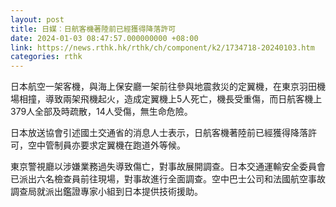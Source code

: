 ```yaml
---
layout: post
title: 日媒︰日航客機著陸前已經獲得降落許可
date: 2024-01-03 08:47:57.000000000 +08:00
link: https://news.rthk.hk/rthk/ch/component/k2/1734718-20240103.htm
categories: rthk
---
```


日本航空一架客機，與海上保安廳一架前往參與地震救災的定翼機，在東京羽田機場相撞，導致兩架飛機起火，造成定翼機上5人死亡，機長受重傷，而日航客機上379人全部及時疏散，14人受傷，無生命危險。

日本放送協會引述國土交通省的消息人士表示，日航客機著陸前已經獲得降落許可，空中管制員亦要求定翼機在跑道外等候。

東京警視廳以涉嫌業務過失導致傷亡，對事故展開調查。日本交通運輸安全委員會已派出六名檢查員前往現場，對事故進行全面調查。空中巴士公司和法國航空事故調查局就派出鑑證專家小組到日本提供技術援助。
